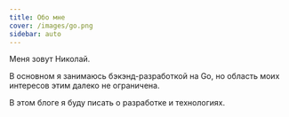 ```yaml
---
title: Обо мне
cover: /images/go.png
sidebar: auto
---
```


Меня зовут Николай.

В основном я занимаюсь бэкэнд-разработкой на Go, но область моих интересов этим
далеко не ограничена.

В этом блоге я буду писать о разработке и технологиях.